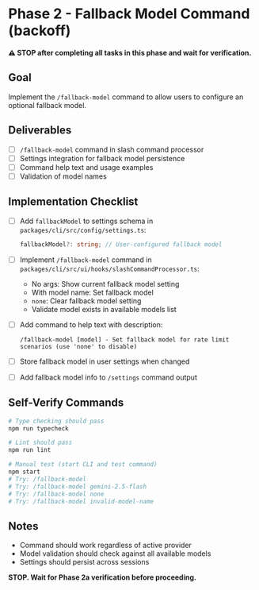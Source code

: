 # Phase 2 - Fallback Model Command (backoff)

**⚠️ STOP after completing all tasks in this phase and wait for verification.**

## Goal
Implement the `/fallback-model` command to allow users to configure an optional fallback model.

## Deliverables
- [ ] `/fallback-model` command in slash command processor
- [ ] Settings integration for fallback model persistence
- [ ] Command help text and usage examples
- [ ] Validation of model names

## Implementation Checklist

- [ ] Add `fallbackModel` to settings schema in `packages/cli/src/config/settings.ts`:
  ```typescript
  fallbackModel?: string; // User-configured fallback model
  ```

- [ ] Implement `/fallback-model` command in `packages/cli/src/ui/hooks/slashCommandProcessor.ts`:
  - No args: Show current fallback model setting
  - With model name: Set fallback model
  - `none`: Clear fallback model setting
  - Validate model exists in available models list

- [ ] Add command to help text with description:
  ```
  /fallback-model [model] - Set fallback model for rate limit scenarios (use 'none' to disable)
  ```

- [ ] Store fallback model in user settings when changed

- [ ] Add fallback model info to `/settings` command output

## Self-Verify Commands
```bash
# Type checking should pass
npm run typecheck

# Lint should pass  
npm run lint

# Manual test (start CLI and test command)
npm start
# Try: /fallback-model
# Try: /fallback-model gemini-2.5-flash  
# Try: /fallback-model none
# Try: /fallback-model invalid-model-name
```

## Notes
- Command should work regardless of active provider
- Model validation should check against all available models
- Settings should persist across sessions

**STOP. Wait for Phase 2a verification before proceeding.**
